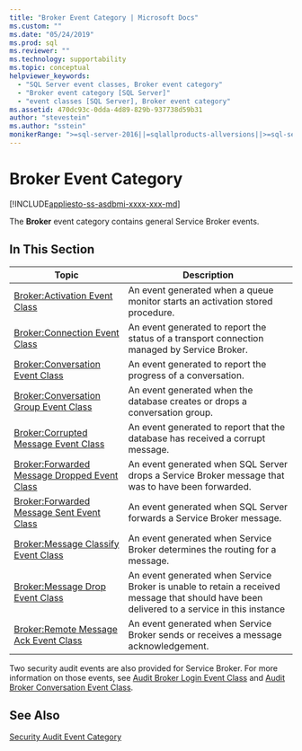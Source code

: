 ```yaml
---
title: "Broker Event Category | Microsoft Docs"
ms.custom: ""
ms.date: "05/24/2019"
ms.prod: sql
ms.reviewer: ""
ms.technology: supportability
ms.topic: conceptual
helpviewer_keywords: 
  - "SQL Server event classes, Broker event category"
  - "Broker event category [SQL Server]"
  - "event classes [SQL Server], Broker event category"
ms.assetid: 470dc93c-0dda-4d89-829b-937738d59b31
author: "stevestein"
ms.author: "sstein"
monikerRange: ">=sql-server-2016||=sqlallproducts-allversions||>=sql-server-linux-2017||=azuresqldb-mi-current"
---
```

# Broker Event Category

[!INCLUDE[appliesto-ss-asdbmi-xxxx-xxx-md](../../includes/appliesto-ss-asdbmi-xxxx-xxx-md.md)]

The **Broker** event category contains general Service Broker events.  
  
## In This Section  
  
|Topic|Description|  
|-----------|-----------------|  
|[Broker:Activation Event Class](../../relational-databases/event-classes/broker-activation-event-class.md)|An event generated when a queue monitor starts an activation stored procedure.|  
|[Broker:Connection Event Class](../../relational-databases/event-classes/broker-connection-event-class.md)|An event generated to report the status of a transport connection managed by Service Broker.|  
|[Broker:Conversation Event Class](../../relational-databases/event-classes/broker-conversation-event-class.md)|An event generated to report the progress of a conversation.|  
|[Broker:Conversation Group Event Class](../../relational-databases/event-classes/broker-conversation-group-event-class.md)|An event generated when the database creates or drops a conversation group.|  
|[Broker:Corrupted Message Event Class](../../relational-databases/event-classes/broker-corrupted-message-event-class.md)|An event generated to report that the database has received a corrupt message.|  
|[Broker:Forwarded Message Dropped Event Class](../../relational-databases/event-classes/broker-forwarded-message-dropped-event-class.md)|An event generated when SQL Server drops a Service Broker message that was to have been forwarded.|  
|[Broker:Forwarded Message Sent Event Class](../../relational-databases/event-classes/broker-forwarded-message-sent-event-class.md)|An event generated when SQL Server forwards a Service Broker message.|  
|[Broker:Message Classify Event Class](../../relational-databases/event-classes/broker-message-classify-event-class.md)|An event generated when Service Broker determines the routing for a message.|  
|[Broker:Message Drop Event Class](../../relational-databases/event-classes/broker-message-drop-event-class.md)|An event generated when Service Broker is unable to retain a received message that should have been delivered to a service in this instance|  
|[Broker:Remote Message Ack Event Class](../../relational-databases/event-classes/broker-remote-message-ack-event-class.md)|An event generated when Service Broker sends or receives a message acknowledgement.|  
  
 Two security audit events are also provided for Service Broker. For more information on those events, see [Audit Broker Login Event Class](../../relational-databases/event-classes/audit-broker-login-event-class.md) and [Audit Broker Conversation Event Class](../../relational-databases/event-classes/audit-broker-conversation-event-class.md).  
  
## See Also  
 [Security Audit Event Category](https://docs.microsoft.com/analysis-services/trace-events/security-audit-event-category)  
  
  
